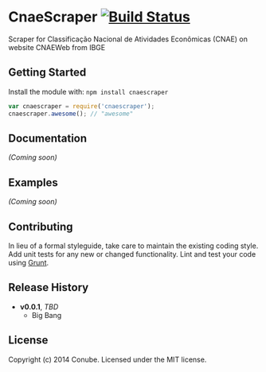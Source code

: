 # CnaeScraper [![Build Status](https://secure.travis-ci.org/gblmarquez/cnaescraper.png?branch=master)](http://travis-ci.org/gblmarquez/cnaescraper)

Scraper for Classificação Nacional de Atividades Econômicas (CNAE) on website CNAEWeb from IBGE

## Getting Started
Install the module with: `npm install cnaescraper`

```javascript
var cnaescraper = require('cnaescraper');
cnaescraper.awesome(); // "awesome"
```

## Documentation
_(Coming soon)_

## Examples
_(Coming soon)_

## Contributing
In lieu of a formal styleguide, take care to maintain the existing coding style. Add unit tests for any new or changed functionality. Lint and test your code using [Grunt](http://gruntjs.com/).

## Release History
- **v0.0.1**, *TBD*
    - Big Bang
    
## License
Copyright (c) 2014 Conube. Licensed under the MIT license.
